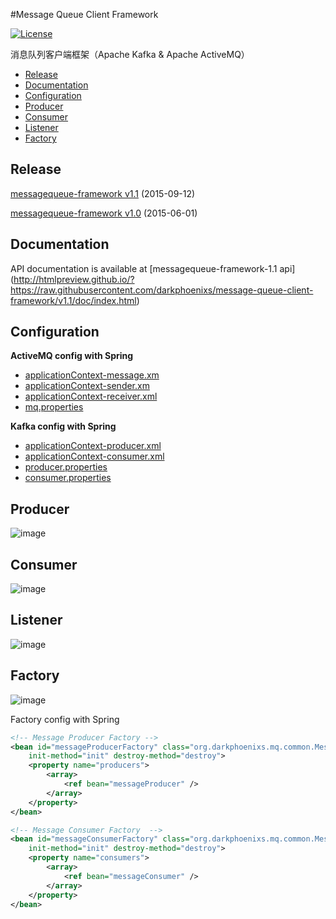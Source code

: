#Message Queue Client Framework

[![License](https://img.shields.io/badge/license-Apache%202-4EB1BA.svg)](https://www.apache.org/licenses/LICENSE-2.0.html)

  消息队列客户端框架（Apache Kafka &amp; Apache ActiveMQ）
  * [Release](#release)
  * [Documentation](#documentation)
  * [Configuration](#configuration)
  * [Producer](#producer)
  * [Consumer](#consumer)
  * [Listener](#listener)
  * [Factory](#factory)

## Release

[messagequeue-framework v1.1](https://github.com/darkphoenixs/message-queue-client-framework/releases/tag/v1.1) (2015-09-12)

[messagequeue-framework v1.0](https://github.com/darkphoenixs/message-queue-client-framework/releases/tag/v1.0) (2015-06-01) 

## Documentation

API documentation is available at [messagequeue-framework-1.1 api] (http://htmlpreview.github.io/?https://raw.githubusercontent.com/darkphoenixs/message-queue-client-framework/v1.1/doc/index.html)

## Configuration

**ActiveMQ config with Spring**
 
 - [applicationContext-message.xm](https://github.com/darkphoenixs/message-queue-client-framework/blob/master/src/main/resources/activemq/applicationContext-message.xml)
 - [applicationContext-sender.xm](https://github.com/darkphoenixs/message-queue-client-framework/blob/master/src/main/resources/activemq/applicationContext-sender.xml)
 - [applicationContext-receiver.xml](https://github.com/darkphoenixs/message-queue-client-framework/blob/master/src/main/resources/activemq/applicationContext-receiver.xml)
 - [mq.properties](https://github.com/darkphoenixs/message-queue-client-framework/blob/master/src/main/resources/activemq/mq.properties)

**Kafka config with Spring**
 
 - [applicationContext-producer.xml](https://github.com/darkphoenixs/message-queue-client-framework/blob/master/src/main/resources/kafka/applicationContext-producer.xml)
 - [applicationContext-consumer.xml](https://github.com/darkphoenixs/message-queue-client-framework/blob/master/src/main/resources/kafka/applicationContext-consumer.xml)
 - [producer.properties](https://github.com/DarkPhoenixs/message-queue-client-framework/blob/master/src/main/resources/kafka/producer.properties)
 - [consumer.properties](https://github.com/DarkPhoenixs/message-queue-client-framework/blob/master/src/main/resources/kafka/consumer.properties)

## Producer

![image](https://raw.githubusercontent.com/darkphoenixs/message-queue-client-framework/master/uml/producer.png)

## Consumer

![image](https://raw.githubusercontent.com/darkphoenixs/message-queue-client-framework/master/uml/consumer.png)

## Listener

![image](https://raw.githubusercontent.com/darkphoenixs/message-queue-client-framework/master/uml/listener.png)

## Factory

![image](https://raw.githubusercontent.com/darkphoenixs/message-queue-client-framework/master/uml/factory.png)

Factory config with Spring
```xml
<!-- Message Producer Factory -->
<bean id="messageProducerFactory" class="org.darkphoenixs.mq.common.MessageProducerFactory" 
  	init-method="init" destroy-method="destroy">
    <property name="producers"> 
        <array> 
            <ref bean="messageProducer" /> 
        </array> 
    </property> 
</bean> 

<!-- Message Consumer Factory  -->
<bean id="messageConsumerFactory" class="org.darkphoenixs.mq.common.MessageConsumerFactory" 
  	init-method="init" destroy-method="destroy">
    <property name="consumers"> 
        <array> 
            <ref bean="messageConsumer" /> 
        </array>
    </property> 
</bean>
```
